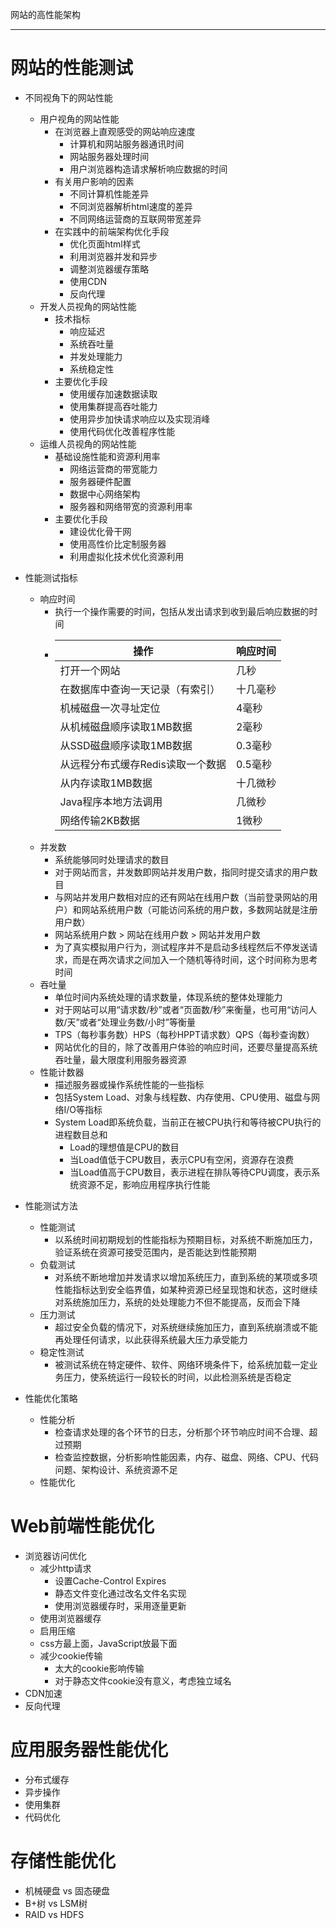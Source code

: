 网站的高性能架构

---

# 网站的性能测试

- 不同视角下的网站性能
	- 用户视角的网站性能
	    - 在浏览器上直观感受的网站响应速度
            - 计算机和网站服务器通讯时间
	        - 网站服务器处理时间
	        - 用户浏览器构造请求解析响应数据的时间
	    - 有关用户影响的因素
            - 不同计算机性能差异
	        - 不同浏览器解析html速度的差异
	        - 不同网络运营商的互联网带宽差异
	    - 在实践中的前端架构优化手段
	        - 优化页面html样式
	        - 利用浏览器并发和异步
	        - 调整浏览器缓存策略
	        - 使用CDN
	        - 反向代理
	- 开发人员视角的网站性能
	    - 技术指标
    	    - 响应延迟
    	    - 系统吞吐量
    	    - 并发处理能力
    	    - 系统稳定性
    	- 主要优化手段
    	    - 使用缓存加速数据读取
    	    - 使用集群提高吞吐能力
    	    - 使用异步加快请求响应以及实现消峰
    	    - 使用代码优化改善程序性能
    - 运维人员视角的网站性能
        - 基础设施性能和资源利用率
            - 网络运营商的带宽能力
            - 服务器硬件配置
            - 数据中心网络架构
            - 服务器和网络带宽的资源利用率
        - 主要优化手段
            - 建设优化骨干网
            - 使用高性价比定制服务器
            - 利用虚拟化技术优化资源利用
- 性能测试指标
    - 响应时间
        - 执行一个操作需要的时间，包括从发出请求到收到最后响应数据的时间
        -   操作 | 响应时间  
            ---  | ---  
            打开一个网站|几秒
            在数据库中查询一天记录（有索引）|十几毫秒
            机械磁盘一次寻址定位|4毫秒
            从机械磁盘顺序读取1MB数据|2毫秒
            从SSD磁盘顺序读取1MB数据|0.3毫秒
            从远程分布式缓存Redis读取一个数据|0.5毫秒
            从内存读取1MB数据|十几微秒
            Java程序本地方法调用|几微秒
            网络传输2KB数据|1微秒
    - 并发数
        - 系统能够同时处理请求的数目
        - 对于网站而言，并发数即网站并发用户数，指同时提交请求的用户数目
        - 与网站并发用户数相对应的还有网站在线用户数（当前登录网站的用户）和网站系统用户数（可能访问系统的用户数，多数网站就是注册用户数）
        - 网站系统用户数 > 网站在线用户数 > 网站并发用户数
        - 为了真实模拟用户行为，测试程序并不是启动多线程然后不停发送请求，而是在两次请求之间加入一个随机等待时间，这个时间称为思考时间
    - 吞吐量
        - 单位时间内系统处理的请求数量，体现系统的整体处理能力
        - 对于网站可以用“请求数/秒”或者“页面数/秒”来衡量，也可用“访问人数/天”或者“处理业务数/小时”等衡量
        - TPS（每秒事务数）HPS（每秒HPPT请求数）QPS（每秒查询数）
        - 网站优化的目的，除了改善用户体验的响应时间，还要尽量提高系统吞吐量，最大限度利用服务器资源
    - 性能计数器
        - 描述服务器或操作系统性能的一些指标
        - 包括System Load、对象与线程数、内存使用、CPU使用、磁盘与网络I/O等指标
        - System Load即系统负载，当前正在被CPU执行和等待被CPU执行的进程数目总和
            - Load的理想值是CPU的数目
            - 当Load值低于CPU数目，表示CPU有空闲，资源存在浪费
            - 当Load值高于CPU数目，表示进程在排队等待CPU调度，表示系统资源不足，影响应用程序执行性能
- 性能测试方法
    - 性能测试
        - 以系统时间初期规划的性能指标为预期目标，对系统不断施加压力，验证系统在资源可接受范围内，是否能达到性能预期
    - 负载测试
        - 对系统不断地增加并发请求以增加系统压力，直到系统的某项或多项性能指标达到安全临界值，如某种资源已经呈现饱和状态，这时继续对系统施加压力，系统的处处理能力不但不能提高，反而会下降
    - 压力测试
        - 超过安全负载的情况下，对系统继续施加压力，直到系统崩溃或不能再处理任何请求，以此获得系统最大压力承受能力
    - 稳定性测试
        - 被测试系统在特定硬件、软件、网络环境条件下，给系统加载一定业务压力，使系统运行一段较长的时间，以此检测系统是否稳定
         
- 性能优化策略
    - 性能分析
        - 检查请求处理的各个环节的日志，分析那个环节响应时间不合理、超过预期
        - 检查监控数据，分析影响性能因素，内存、磁盘、网络、CPU、代码问题、架构设计、系统资源不足
    - 性能优化

# Web前端性能优化

- 浏览器访问优化
    - 减少http请求
        - 设置Cache-Control Expires
        - 静态文件变化通过改名文件名实现
        - 使用浏览器缓存时，采用逐量更新
    - 使用浏览器缓存
    - 启用压缩
    - css方最上面，JavaScript放最下面
    - 减少cookie传输
        - 太大的cookie影响传输
        - 对于静态文件cookie没有意义，考虑独立域名
- CDN加速
- 反向代理

# 应用服务器性能优化

- 分布式缓存
- 异步操作
- 使用集群
- 代码优化

# 存储性能优化

- 机械硬盘 vs 固态硬盘
- B+树 vs LSM树
- RAID vs HDFS
